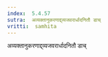 ```yaml
---
index:  5.4.57
sutra:  अव्यक्तानुकरणाद्द्व्यजवरार्धादनितौ डाच्
vritti:  samhita 
---
```


अव्यक्तानुकरणाद्द्व्यजवरार्धादनितौ डाच्


